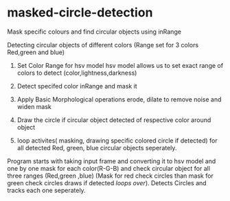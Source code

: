# masked-circle-detection
Mask specific colours and find circular objects using inRange

Detecting circular objects of different colors
(Range set for 3 colors Red,green and blue)


1. Set Color Range for hsv model
hsv model allows us to set exact range of colors to detect (color,lightness,darkness)

2. Detect specifed color inRange and mask it

3. Apply Basic Morphological operations erode, dilate to remove noise and widen mask

4. Draw the circle if circular object detected of respective color around object

5. loop activites( masking, drawing specific colored circle if detected) for all detected Red, green, blue circular objects seperately.


Program starts with taking input frame and converting it to hsv model and one by one mask for each color(R-G-B) and check circular object for all three ranges (Red,green ,blue)
(Mask for red check circles than mask for green check circles draws if detected *loops over*). Detects Circles and tracks each one seperately.
